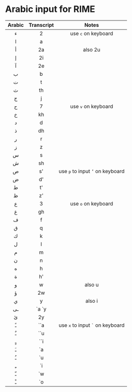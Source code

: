 # Arabic input for RIME

| Arabic | Transcript | Notes |
| :---: | :---: | :---: |
| ء | 2 | use <kbd>c</kbd> on keyboard |
| ا | a |  |
| أ | 2a | also 2u |
| إ | 2i |  |
| آ | 2e |  |
| ب | b |  |
| ت | t |  |
| ث | th |  |
| ج | j |  |
| ح | 7 | use <kbd>v</kbd> on keyboard |
| خ | kh |  |
| د | d |  |
| ذ | dh |  |
| ر | r |  |
| ز | z |  |
| س | s |  |
| ش | sh |  |
| ص | s' | use <kbd>p</kbd> to input `’` on keyboard |
| ض | d' |  |
| ط | t' |  |
| ظ | z' |  |
| ع | 3 | use <kbd>o</kbd> on keyboard |
| غ | gh |  |
| ف | f |  |
| ق | q |  |
| ك | k |  |
| ل | l |  |
| م | m |  |
| ن | n |  |
| ه | h |  |
| ة | h' |  |
| و | w | also u |
| ؤ | 2w |  |
| ي | y | also i |
| ـى | \`a \`y |  |
| ئ | 2y |  |
| ـً | \`\`a | use <kbd>x</kbd> to input <code>`</code> on keyboard |
| ـٌ | \`\`u |  |
| ـٍ | \`\`i |  |
| ـَ | \`a |  |
| ـُ | \`u |  |
| ـِ | \`i |  |
| ـّ | \`w |  |
| ـْ | \`o |  |

